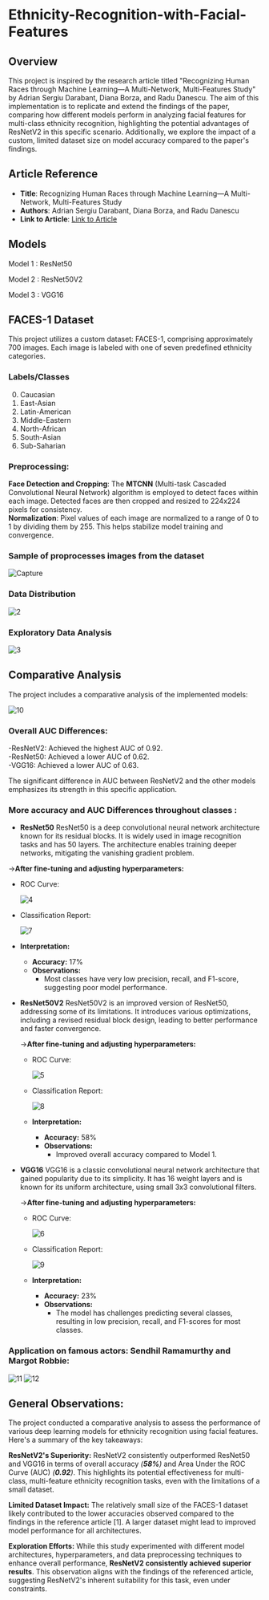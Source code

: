 # Ethnicity-Recognition-with-Facial-Features

## Overview

This project is inspired by the research article titled "Recognizing Human Races through Machine Learning—A Multi-Network, Multi-Features Study" by Adrian Sergiu Darabant, Diana Borza, and Radu Danescu. The aim of this implementation is to replicate and extend the findings of the paper, comparing how different models perform in analyzing facial features for multi-class ethnicity recognition, highlighting the potential advantages of ResNetV2 in this specific scenario.  Additionally, we explore the impact of a custom, limited dataset size on model accuracy compared to the paper's findings.

## Article Reference

- **Title**: Recognizing Human Races through Machine Learning—A Multi-Network, Multi-Features Study
- **Authors**: Adrian Sergiu Darabant, Diana Borza, and Radu Danescu
- **Link to Article**: [Link to Article](https://www.mdpi.com/2227-7390/9/2/195)

## Models 

Model 1 : ResNet50


Model 2 : ResNet50V2


Model 3 : VGG16


## FACES-1 Dataset

This project utilizes a custom dataset: FACES-1,  comprising approximately 700 images. Each image is labeled with one of seven predefined ethnicity categories. 

### Labels/Classes

0. Caucasian
1. East-Asian
2. Latin-American
3. Middle-Eastern
4. North-African
5. South-Asian
6. Sub-Saharian
   
###  Preprocessing:

**Face Detection and Cropping**: The **MTCNN** (Multi-task Cascaded Convolutional Neural Network) algorithm is employed to detect faces within each image. Detected faces are then cropped and resized to 224x224 pixels for consistency.  
**Normalization**: Pixel values of each image are normalized to a range of 0 to 1 by dividing them by 255. This helps stabilize model training and convergence.  

   ###  Sample of proprocesses images from the dataset  
     
   ![Capture](https://github.com/najwanaamane/Ethnicity-Recognition-with-Facial-Features/assets/86806375/3056885f-56f3-40a8-8097-fcf368bb24f7)
   
   ### Data Distribution  
     
   
   ![2](https://github.com/najwanaamane/Ethnicity-Recognition-with-Facial-Features/assets/86806375/2f76672e-3bf5-4986-a757-9ad285bf060b)
   
  ### Exploratory Data Analysis  
    

  ![3](https://github.com/najwanaamane/Ethnicity-Recognition-with-Facial-Features/assets/86806375/57976f82-2ed0-40ae-a233-bbb2bc62942c)



## Comparative Analysis

The project includes a comparative analysis of the implemented models:

![10](https://github.com/najwanaamane/Ethnicity-Recognition-with-Facial-Features/assets/86806375/e93de84d-c08e-44c0-9090-cd759bc4ed9b)

### Overall AUC Differences:  

-ResNetV2: Achieved the highest AUC of 0.92.  
-ResNet50: Achieved a lower AUC of 0.62.  
-VGG16: Achieved a lower AUC of 0.63.  

The significant difference in AUC between ResNetV2 and the other models emphasizes its strength in this specific application.  

### More accuracy and AUC Differences throughout classes : 

- **ResNet50**
  ResNet50 is a deep convolutional neural network architecture known for its residual blocks. It is widely used in image recognition tasks and has 50 layers. The architecture enables training deeper networks, mitigating the vanishing gradient problem.  


->**After fine-tuning and adjusting hyperparameters:**
 
  
  - ROC Curve:
      
    ![4](https://github.com/najwanaamane/Ethnicity-Recognition-with-Facial-Features/assets/86806375/d6de2d60-bdfd-4db1-992a-513e9e8c36d3)

  - Classification Report:
       
     ![7](https://github.com/najwanaamane/Ethnicity-Recognition-with-Facial-Features/assets/86806375/609a7469-f79b-4ec0-8e8c-9de89e0e95c0)

  - **Interpretation:**
    - **Accuracy:** 17%
    - **Observations:**
      - Most classes have very low precision, recall, and F1-score, suggesting poor model performance.

- **ResNet50V2**
  ResNet50V2 is an improved version of ResNet50, addressing some of its limitations. It introduces various optimizations, including a revised residual block design, leading to better performance and faster convergence.  
  
  ->**After fine-tuning and adjusting hyperparameters:**


  - ROC Curve:
    
    ![5](https://github.com/najwanaamane/Ethnicity-Recognition-with-Facial-Features/assets/86806375/e716e8cd-3e9b-4dbf-a49f-641962279776)

  - Classification Report:
       
     ![8](https://github.com/najwanaamane/Ethnicity-Recognition-with-Facial-Features/assets/86806375/a58be5d6-684b-488f-800b-b167a0dd516a)

  - **Interpretation:**
    - **Accuracy:** 58%
    - **Observations:**
      - Improved overall accuracy compared to Model 1.
        

- **VGG16**
  VGG16 is a classic convolutional neural network architecture that gained popularity due to its simplicity. It has 16 weight layers and is known for its uniform architecture, using small 3x3 convolutional filters.  
  
  ->**After fine-tuning and adjusting hyperparameters:**

  - ROC Curve:
      
     ![6](https://github.com/najwanaamane/Ethnicity-Recognition-with-Facial-Features/assets/86806375/a52522d5-b971-4b6a-9074-09410ac27184)

  - Classification Report:
     
     ![9](https://github.com/najwanaamane/Ethnicity-Recognition-with-Facial-Features/assets/86806375/bda3d67f-51e9-48ce-a413-3ba08e64b0a0)

  - **Interpretation:**
    - **Accuracy:** 23%
    - **Observations:**
      - The model has challenges predicting several classes, resulting in low precision, recall, and F1-scores for most classes.
     
### Application on famous actors: Sendhil Ramamurthy and Margot Robbie:

   ![11](https://github.com/najwanaamane/Ethnicity-Recognition-with-Facial-Features/assets/86806375/1bf6c467-f214-464f-a860-77287424f629)        ![12](https://github.com/najwanaamane/Ethnicity-Recognition-with-Facial-Features/assets/86806375/6df43856-5652-4157-9da9-a826dc9b41eb)



     
      

## General Observations:

The project conducted a comparative analysis to assess the performance of various deep learning models for ethnicity recognition using facial features. Here's a summary of the key takeaways:  

**ResNetV2's Superiority:**  ResNetV2 consistently outperformed ResNet50 and VGG16 in terms of overall accuracy _(**58%**)_ and Area Under the ROC Curve (AUC) _(**0.92**)_. This highlights its potential effectiveness for multi-class, multi-feature ethnicity recognition tasks, even with the limitations of a small dataset. 

**Limited Dataset Impact:**  The relatively small size of the FACES-1 dataset likely contributed to the lower accuracies observed compared to the findings in the reference article [1]. A larger dataset might lead to improved model performance for all architectures.  

**Exploration Efforts:**  While this study experimented with different model architectures, hyperparameters, and data preprocessing techniques to enhance overall performance, **ResNetV2 consistently achieved superior results**. This observation aligns with the findings of the referenced article, suggesting ResNetV2's inherent suitability for this task, even under constraints.    

    




